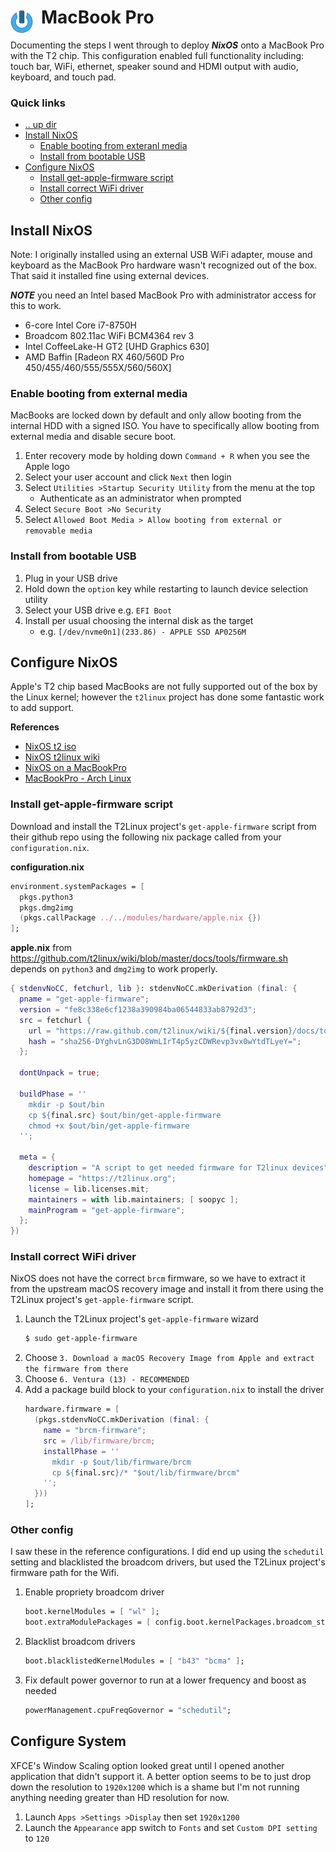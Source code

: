 # MacBook Pro <img style="margin: 6px 13px 0px 0px" align="left" src="../../art/logo_36x36.png" />

Documenting the steps I went through to deploy ***NixOS*** onto a MacBook Pro with the T2 chip. This 
configuration enabled full functionality including: touch bar, WiFi, ethernet, speaker sound and HDMI 
output with audio, keyboard, and touch pad.

### Quick links
* [.. up dir](../../README.md)
* [Install NixOS](#install-nixos)
  * [Enable booting from exteranl media](#enable-booting-from-external-media)
  * [Install from bootable USB](#install-from-bootable-usb)
* [Configure NixOS](#configure-nixos)
  * [Install get-apple-firmware script](#install-get-apple-firmware-script)
  * [Install correct WiFi driver](#install-correct-wifi-driver)
  * [Other config](#other-config)

## Install NixOS
Note: I originally installed using an external USB WiFi adapter, mouse and keyboard as the MacBook 
Pro hardware wasn't recognized out of the box. That said it installed fine using external devices.

***NOTE*** you need an Intel based MacBook Pro with administrator access for this to work.

* 6-core Intel Core i7-8750H
* Broadcom 802.11ac WiFi BCM4364 rev 3
* Intel CoffeeLake-H GT2 [UHD Graphics 630]
* AMD Baffin [Radeon RX 460/560D Pro 450/455/460/555/555X/560/560X]

### Enable booting from external media
MacBooks are locked down by default and only allow booting from the internal HDD with a signed ISO. 
You have to specifically allow booting from external media and disable secure boot.

1. Enter recovery mode by holding down `Command + R` when you see the Apple logo
2. Select your user account and click `Next` then login
3. Select `Utilities >Startup Security Utility` from the menu at the top
   * Authenticate as an administrator when prompted
4. Select `Secure Boot >No Security`
5. Select `Allowed Boot Media > Allow booting from external or removable media`

### Install from bootable USB
1. Plug in your USB drive
2. Hold down the `option` key while restarting to launch device selection utility
3. Select your USB drive e.g. `EFI Boot`
4. Install per usual choosing the internal disk as the target
   * e.g. `[/dev/nvme0n1](233.86) - APPLE SSD AP0256M`

## Configure NixOS
Apple's T2 chip based MacBooks are not fully supported out of the box by the Linux kernel; however 
the `t2linux` project has done some fantastic work to add support.

**References**
* [NixOS t2 iso](https://github.com/t2linux/nixos-t2-iso)
* [NixOS t2linux wiki](https://wiki.t2linux.org/distributions/nixos/installation/)
* [NixOS on a MacBookPro](https://www.arthurkoziel.com/installing-nixos-on-a-macbookpro/)
* [MacBookPro - Arch Linux](https://wiki.archlinux.org/title/MacBookPro10,x)

### Install get-apple-firmware script
Download and install the T2Linux project's `get-apple-firmware` script from their github repo using 
the following nix package called from your `configuration.nix`.

**configuration.nix**
```nix
environment.systemPackages = [
  pkgs.python3
  pkgs.dmg2img
  (pkgs.callPackage ../../modules/hardware/apple.nix {})
];
```

**apple.nix** from https://github.com/t2linux/wiki/blob/master/docs/tools/firmware.sh depends on 
`python3` and `dmg2img` to work properly.
```nix
{ stdenvNoCC, fetchurl, lib }: stdenvNoCC.mkDerivation (final: {
  pname = "get-apple-firmware";
  version = "fe8c338e6cf1238a390984ba06544833ab8792d3";
  src = fetchurl {
    url = "https://raw.github.com/t2linux/wiki/${final.version}/docs/tools/firmware.sh";
    hash = "sha256-DYghvLnG3DO8WmLIrT4p5yzCDWRevp3vx0wYtdTLyeY=";
  };

  dontUnpack = true;

  buildPhase = ''
    mkdir -p $out/bin
    cp ${final.src} $out/bin/get-apple-firmware
    chmod +x $out/bin/get-apple-firmware
  '';

  meta = {
    description = "A script to get needed firmware for T2linux devices";
    homepage = "https://t2linux.org";
    license = lib.licenses.mit;
    maintainers = with lib.maintainers; [ soopyc ];
    mainProgram = "get-apple-firmware";
  };
})
```

### Install correct WiFi driver
NixOS does not have the correct `brcm` firmware, so we have to extract it from the upstream macOS 
recovery image and install it from there using the T2Linux project's `get-apple-firmware` script.

1. Launch the T2Linux project's `get-apple-firmware` wizard 
   ```bash
   $ sudo get-apple-firmware
   ```
2. Choose `3. Download a macOS Recovery Image from Apple and extract the firmware from there`
3. Choose `6. Ventura (13) - RECOMMENDED` 
4. Add a package build block to your `configuration.nix` to install the driver
   ```nix
   hardware.firmware = [
     (pkgs.stdenvNoCC.mkDerivation (final: {
       name = "brcm-firmware";
       src = /lib/firmware/brcm;
       installPhase = ''
         mkdir -p $out/lib/firmware/brcm
         cp ${final.src}/* "$out/lib/firmware/brcm"
       '';
     }))
   ];
   ```

### Other config
I saw these in the reference configurations. I did end up using the `schedutil` setting and 
blacklisted the broadcom drivers, but used the T2Linux project's firmware path for the Wifi.

1. Enable propriety broadcom driver
   ```nix
   boot.kernelModules = [ "wl" ];
   boot.extraModulePackages = [ config.boot.kernelPackages.broadcom_sta ];
   ```
2. Blacklist broadcom drivers
   ```nix
   boot.blacklistedKernelModules = [ "b43" "bcma" ];
   ```
3. Fix default power governor to run at a lower frequency and boost as needed
   ```nix
   powerManagement.cpuFreqGovernor = "schedutil";
   ```

## Configure System
XFCE's Window Scaling option looked great until I opened another application that didn't support it. 
A better option seems to be to just drop down the resolution to `1920x1200` which is a shame but I'm 
not running anything needing greater than HD resolution for now.

1. Launch `Apps >Settings >Display` then set `1920x1200`
2. Launch the `Appearance` app switch to `Fonts` and set `Custom DPI setting` to `120`

<!-- 
vim: ts=2:sw=2:sts=2
-->
